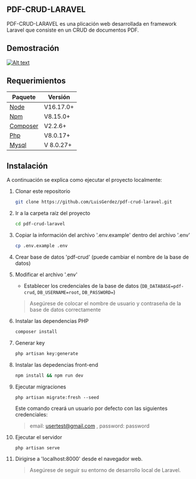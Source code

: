 ## PDF-CRUD-LARAVEL

PDF-CRUD-LARAVEL es una plicación web desarrollada en framework Laravel que consiste en un CRUD de documentos PDF.

## Demostración

[![Alt text](https://img.youtube.com/vi/qFU8T_A_EKk/0.jpg)](https://www.youtube.com/watch?v=qFU8T_A_EKk)

## Requerimientos

Paquete | Versión
--- | ---
[Node](https://nodejs.org/) | V16.17.0+
[Npm](https://nodejs.org/)  | V8.15.0+ 
[Composer](https://getcomposer.org/)  | V2.2.6+
[Php](https://www.php.net/)  | V8.0.17+
[Mysql](https://www.mysql.com/)  |V 8.0.27+

## Instalación

A continuación se explica como ejecutar el proyecto localmente:

1. Clonar este repositorio
    ```sh
    git clone https://github.com/LuisGerdez/pdf-crud-laravel.git
    ```

1. Ir a la carpeta raíz del proyecto
    ```sh
    cd pdf-crud-laravel
    ```

1. Copiar la información del archivo '.env.example' dentro del archivo '.env'
    ```sh
    cp .env.example .env
    ```
1. Crear base de datos 'pdf-crud' (puede cambiar el nombre de la base de datos)

1. Modificar el archivo '.env' 
    - Establecer los credenciales de la base de datos (`DB_DATABASE=pdf-crud`, `DB_USERNAME=root`, `DB_PASSWORD=`)
    > Asegúrese de colocar el nombre de usuario y contraseña de la base de datos correctamente

1. Instalar las dependencias PHP
    ```sh
    composer install
    ```

1. Generar key
    ```sh
    php artisan key:generate
    ```

1. Instalar las depedencias front-end
    ```sh
    npm install && npm run dev
    ```

1. Ejecutar migraciones
    ```
    php artisan migrate:fresh --seed
    ```
    Este comando creará un usuario por defecto con las siguientes credenciales:
     > email: usertest@gmail.com , password: password

1. Ejecutar el servidor
    ```sh
    php artisan serve
    ```  

1. Dirigirse a 'localhost:8000' desde el navegador web.     
    > Asegúrese de seguir su entorno de desarrollo local de Laravel.
